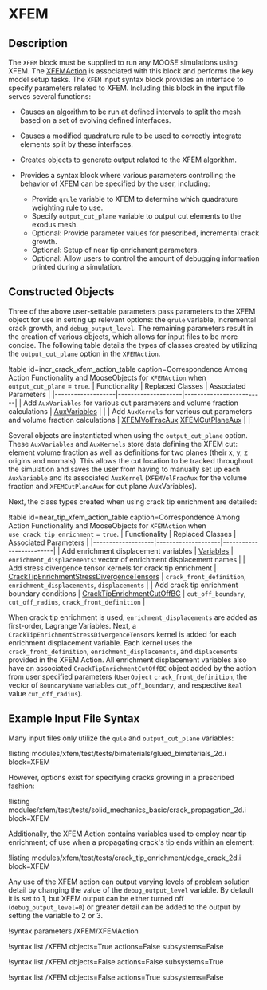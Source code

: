 # XFEM

## Description

The `XFEM` block must be supplied to run any MOOSE simulations using XFEM. The [XFEMAction](/actions/XFEMAction.md)
is associated with this block and performs the key model setup tasks.  The `XFEM` input syntax block provides an interface
to specify parameters related to XFEM. Including this block in the input file serves several functions:

- Causes an algorithm to be run at defined intervals to split the mesh based on a set of evolving defined interfaces.
- Causes a modified quadrature rule to be used to correctly integrate elements split by these interfaces.
- Creates objects to generate output related to the XFEM algorithm.
- Provides a syntax block where various parameters controlling the behavior of XFEM can be specified by the user, including:

  - Provide `qrule` variable to XFEM to determine which quadrature weighting rule to use.
  - Specify `output_cut_plane` variable to output cut elements to the exodus mesh.
  - Optional: Provide parameter values for prescribed, incremental crack growth.
  - Optional: Setup of near tip enrichment parameters.
  - Optional: Allow users to control the amount of debugging information printed during a simulation.

## Constructed Objects

Three of the above user-settable parameters pass parameters to the XFEM object for use in setting up
relevant options: the `qrule` variable, incremental crack growth, and `debug_output_level`. The
remaining parameters result in the creation of various objects, which allows for input files to be
more concise. The following table details the types of classes created by utilizing the
`output_cut_plane` option in the `XFEMAction`.

!table id=incr_crack_xfem_action_table caption=Correspondence Among Action Functionality and MooseObjects for `XFEMAction` when `output_cut_plane` = `true`.
| Functionality     | Replaced Classes   | Associated Parameters   |
|-------------------|--------------------|-------------------------|
| Add `AuxVariables` for various cut parameters and volume fraction calculations | [AuxVariables](/AuxVariables/index.md) |   |
| Add `AuxKernels` for various cut parameters and volume fraction calculations | [XFEMVolFracAux](/XFEMVolFracAux.md) [XFEMCutPlaneAux](/XFEMCutPlaneAux.md) |   |

Several objects are instantiated when using the `output_cut_plane` option. These `AuxVariables` and
`AuxKernels` store data defining the XFEM cut: element volume fraction as well as definitions for
two planes (their x, y, z origins and normals). This allows the cut location to be tracked
throughout the simulation and saves the user from having to manually set up each `AuxVariable` and
its associated `AuxKernel` (`XFEMVolFracAux` for the volume fraction and `XFEMCutPlaneAux` for cut
plane AuxVariables).

Next, the class types created when using crack tip enrichment are detailed:

!table id=near_tip_xfem_action_table caption=Correspondence Among Action Functionality and MooseObjects for `XFEMAction` when `use_crack_tip_enrichment` = `true`.
| Functionality     | Replaced Classes   | Associated Parameters   |
|-------------------|--------------------|-------------------------|
| Add enrichment displacement variables | [Variables](syntax/Variables/index.md) | `enrichment_displacements`: vector of enrichment displacement names |
| Add stress divergence tensor kernels for crack tip enrichment | [CrackTipEnrichmentStressDivergenceTensors](/CrackTipEnrichmentStressDivergenceTensors.md) | `crack_front_definition`, `enrichment_displacements`, `displacements` |
| Add crack tip enrichment boundary conditions | [CrackTipEnrichmentCutOffBC](/CrackTipEnrichmentCutOffBC.md) | `cut_off_boundary`, `cut_off_radius`, `crack_front_definition` |

When crack tip enrichment is used, `enrichment_displacements` are added as first-order, Lagrange
Variables. Next, a `CrackTipEnrichmentStressDivergenceTensors` kernel is added for each enrichment
displacement variable. Each kernel uses the `crack_front_definition`, `enrichment_displacements`,
and `diplacements` provided in the XFEM Action. All enrichment displacement variables also have an
associated `CrackTipEnrichmentCutOffBC` object added by the action from user specified parameters
(`UserObject` `crack_front_definition`, the vector of `BoundaryName` variables `cut_off_boundary`,
and respective `Real` value `cut_off_radius`).

## Example Input File Syntax

Many input files only utilize the `qule` and `output_cut_plane` variables:

!listing modules/xfem/test/tests/bimaterials/glued_bimaterials_2d.i block=XFEM

However, options exist for specifying cracks growing in a prescribed fashion:

!listing modules/xfem/test/tests/solid_mechanics_basic/crack_propagation_2d.i block=XFEM

Additionally, the XFEM Action contains variables used to employ near tip enrichment; of use when a
propagating crack's tip ends within an element:

!listing modules/xfem/test/tests/crack_tip_enrichment/edge_crack_2d.i block=XFEM

Any use of the XFEM action can output varying levels of problem solution detail by changing the
value of the `debug_output_level` variable. By default it is set to 1, but XFEM output can be
either turned off (`debug_output_level=0`) or greater detail can be added to the output by 
setting the variable to 2 or 3.

!syntax parameters /XFEM/XFEMAction

!syntax list /XFEM objects=True actions=False subsystems=False

!syntax list /XFEM objects=False actions=False subsystems=True

!syntax list /XFEM objects=False actions=True subsystems=False
